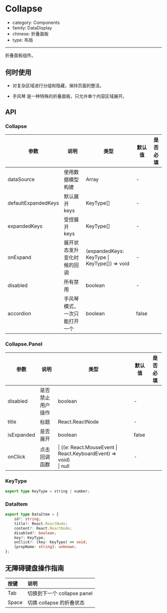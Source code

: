 # Collapse

-   category: Components
-   family: DataDisplay
-   chinese: 折叠面板
-   type: 布局

---

折叠面板组件。

## 何时使用

-   对复杂区域进行分组和隐藏，保持页面的整洁。

-   手风琴 是一种特殊的折叠面板，只允许单个内容区域展开。

## API

### Collapse

| 参数                | 说明                         | 类型                                         | 默认值 | 是否必填 |
| ------------------- | ---------------------------- | -------------------------------------------- | ------ | -------- |
| dataSource          | 使用数据模型构建             | Array<DataItem>                              | -      |          |
| defaultExpandedKeys | 默认展开 keys                | KeyType[]                                    | -      |          |
| expandedKeys        | 受控展开 keys                | KeyType[]                                    | -      |          |
| onExpand            | 展开状态发升变化时候的回调   | (expandedKeys: KeyType \| KeyType[]) => void | -      |          |
| disabled            | 所有禁用                     | boolean                                      | -      |          |
| accordion           | 手风琴模式，一次只能打开一个 | boolean                                      | false  |          |

### Collapse.Panel

| 参数       | 说明             | 类型                                                                                             | 默认值 | 是否必填 |
| ---------- | ---------------- | ------------------------------------------------------------------------------------------------ | ------ | -------- |
| disabled   | 是否禁止用户操作 | boolean                                                                                          | -      |          |
| title      | 标题             | React.ReactNode                                                                                  | -      |          |
| isExpanded | 是否展开         | boolean                                                                                          | false  |          |
| onClick    | 点击回调函数     | \| ((e: React.MouseEvent<HTMLElement> \| React.KeyboardEvent<HTMLElement>) => void)<br/> \| null | -      |          |

### KeyType

```typescript
export type KeyType = string | number;
```

### DataItem

```typescript
export type DataItem = {
    id?: string;
    title?: React.ReactNode;
    content?: React.ReactNode;
    disabled?: boolean;
    key?: KeyType;
    onClick?: (key: KeyType) => void;
    [propName: string]: unknown;
};
```

## 无障碍键盘操作指南

| 按键  | 说明                        |
| :---- | :-------------------------- |
| Tab   | 切换到下一个 collapse panel |
| Space | 切换 collapse 的折叠状态    |
